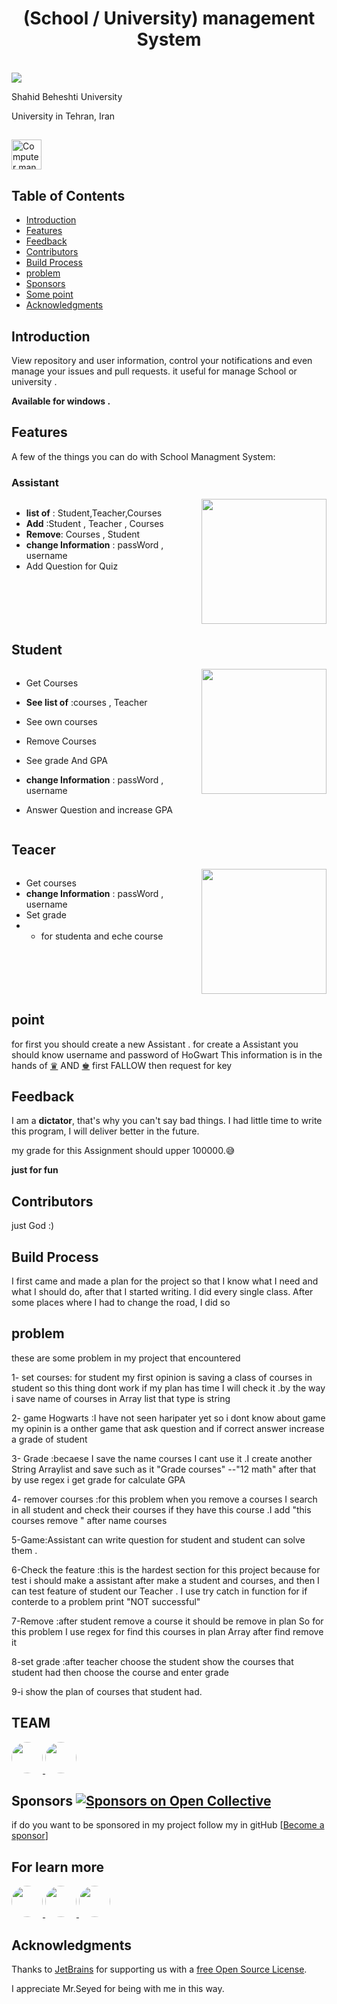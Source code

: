 

<h1 align="center"> (School / University) management System </h1> <br>
  <img src = https://www.educationunlimited.com/blog/wp-content/uploads/2019/08/Webp.net-compress-image.jpg">

<p align="left">
    Shahid Beheshti University

<p align="left"> 
    University in Tehran, Iran 
<html>
<body>
<h2></h2>
<img src="https://www.w3schools.com/html/programming.gif" alt="Computer man" style="width:48px;height:48px;">
</body>
</html>

## Table of Contents

- [Introduction](#introduction)
- [Features](#features)
- [Feedback](#feedback)
- [Contributors](#contributors)
- [Build Process](#build-process)
- [problem](#problem)
- [Sponsors](#sponsors-)
- [Some point](#point-)
- [Acknowledgments](#acknowledgments)


<!-- END doctoc generated TOC please keep comment here to allow auto update -->

## Introduction

View repository and user information, control your notifications and even manage your issues and pull requests.
it useful for manage School or university .


**Available for windows .**

<p align="center">
</p>

## Features

A few of the things you can do with School Managment System:

### Assistant 

<div style="display: flex;">
  <div style="flex: 80%; text-align: left;">

* ****list of**** : Student,Teacher,Courses
* ****Add**** :Student , Teacher , Courses
* ****Remove****: Courses , Student  
* ****change Information**** : passWord , username
* Add Question for Quiz 

</div>
<div style="flex: 50%;">
<img src="https://gifdb.com/images/thumb/like-a-boss-bulldog-gpuvvb6wr1kjuvbv.gif" width="200">
</div>
</div>








## Student
<div style="display: flex;">
  <div style="flex: 80%; text-align: left;">

* Get Courses
* ****See list of**** :courses , Teacher
* See own courses
* Remove Courses
* See grade And GPA
* ****change Information**** : passWord , username
* Answer Question and increase GPA

  </div>
  <div style="flex: 50%;">
  <img src="https://gifdb.com/images/thumbnail/boy-student-hating-school-pfjzfwwvgmw9dmft.webp" width="200">
  </div>
</div>

## Teacer

<div style="display: flex;">
  <div style="flex: 80%; text-align: left;">
    
* Get courses 
* ****change Information**** : passWord , username
* Set grade 
* * for studenta and eche course
  </div>
  <div style="flex: 50%;">
  <img src="https://freegifimg.com/download/teachers/187970-teacher-hq-image-free.gif" width="200">
  </div>
</div>








## point 

for first you should create a new Assistant .
for create a Assistant you should know username and password of HoGwart
This information is in the hands of [♛](https://github.com/rouzbeh1384) AND  [♚](https://github.com/rouzbeh1384) 
first FALLOW then request for key

## Feedback

I am a **dictator**, that's why you can't say bad things. I had little time to write this program, I will deliver better in the future.

my grade for this Assignment should upper 100000.😅

********just for fun******** 
## Contributors
just God :)
## Build Process

I first came and made a plan for the project so that I know what I need and what I should do, after that I started writing. I did every single class.
After some places where I had to change the road, I did so

## problem
these are some problem in my project that   encountered   

1-  set courses: for student my first opinion is saving  a class of  courses in student  so this thing dont work if my plan has time I will check it .by the way i save name of courses in Array list that type is string   

2-  game Hogwarts :I have not seen haripater yet so i dont know about game my opinin is a onther game that ask question and if correct answer increase a grade of student 

3-  Grade :becaese I save the name courses I cant use it  .I create another  String Arraylist and save such as it "Grade courses" --"12 math" after that by use regex i get grade for calculate GPA  

4- remover courses :for this problem when you remove  a courses I search in all student and check their courses if they have this course .I add "this courses remove " after name courses 

5-Game:Assistant can write question for student and student can solve them .

6-Check the feature :this is the hardest section for this project because for test i should make a assistant after make a student and courses, and then  I can test feature of student our Teacher .
I use try catch in function  for if conterde to a problem print "NOT successful"

7-Remove :after  student remove a course it should be remove in plan So for this problem I use regex for find this courses in plan Array after find remove it   

8-set grade :after teacher choose the student show the courses that student had then choose the course and enter grade 

9-i show the plan of courses that student had.


## TEAM 

<a href="https://github.com/Advanced-Programming-1402/Third-Assignment-Hogwarts?tab=readme-ov-file" target="_blank">
  <img src="file:///C:/Users/Asus/Downloads/photo10439650122.jpg" style="border-radius: 50%; width: 50px; height: 50px;">
</a>
<a href="https://github.com/seyed0123" target="_blank">
  <img src="https://avatars.githubusercontent.com/u/121795226?v=4?" style="border-radius: 50%; width: 50px; height: 50px;">
</a>


## Sponsors [![Sponsors on Open Collective](https://opencollective.com/git-point/sponsors/badge.svg)](#sponsors)

if do you want to be sponsored in my project follow my in gitHub
 [[Become a sponsor](https://github.com/rouzbeh1384)]


## For learn more 

<a href="https://faradars.org/courses/fvrj101-java-programming" target="_blank">
<img src="https://www.finoit.com/wp-content/uploads/2022/10/top-java-use-cases.jpg" style="border-radius: 50%; width: 50px; height: 50px;">
</a>
<a href="https://regexr.com/" target="_blank">
<img src="https://fiverr-res.cloudinary.com/images/t_main1,q_auto,f_auto,q_auto,f_auto/gigs/290842119/original/a7f047de43dc9d06e7f9c222cd11e18506d86ffa/write-regular-expression-regex-for-siem-log-sources-logrhythm.jpg
" style="border-radius: 50%; width: 50px; height: 50px;">

</a>
<a href="https://www.tutorialspoint.com/index.htm">
<img src="https://play-lh.googleusercontent.com/F10OOHNkeNbOf5x9DYpoihAIkLRlSMxCsPHyCErXgm0oM2gZtJwVymJIZoN59v4JJWBZ"
style="border-radius: 50%; width: 50px; height: 50px;">
</a>

## Acknowledgments

Thanks to [JetBrains](https://www.jetbrains.com) for supporting us with a [free Open Source License](https://www.jetbrains.com/buy/opensource).


I appreciate Mr.Seyed for being with me in this way.


